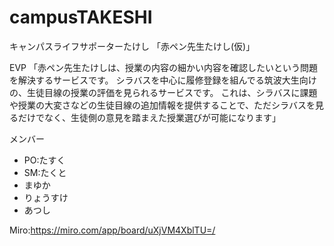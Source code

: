 # campusTAKESHI

キャンパスライフサポーターたけし
「赤ペン先生たけし(仮)」

EVP
「赤ペン先生たけしは、授業の内容の細かい内容を確認したいという問題を解決するサービスです。
シラバスを中心に履修登録を組んでる筑波大生向けの、生徒目線の授業の評価を見られるサービスです。
これは、シラバスに課題や授業の大変さなどの生徒目線の追加情報を提供することで、ただシラバスを見るだけでなく、生徒側の意見を踏まえた授業選びが可能になります」

メンバー
- PO:たすく
- SM:たくと
- まゆか
- りょうすけ
- あつし

Miro:https://miro.com/app/board/uXjVM4XblTU=/ 


